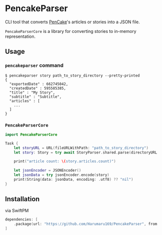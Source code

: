 # PencakeParser

CLI tool that converts [PenCake](https://apps.apple.com/jp/app/pencake-シンプルなノート-日記帳/id1382218014)'s articles or stories into a JSON file.

`PencakeParserCore` is a library for converting stories to in-memory representation.

## Usage
### `pencakeparser` command
```shell
$ pencakeparser story path_to_story_directory --pretty-printed
{
  "exportedDate" : 662745042,
  "createdDate" : 595585385,
  "title" : "My Story",
  "subtitle" : "Subtitle",
  "articles" : [
    ...
  ]
}
```

### `PencakeParserCore`
```swift
import PencakeParserCore

Task {
    let storyURL = URL(fileURLWithPath: "path_to_story_directory")
    let story: Story = try await StoryParser.shared.parse(directoryURL: storyURL)
    
    print("article count: \(story.articles.count)")
    
    let jsonEncoder = JSONEncoder()
    let jsonData = try jsonEncoder.encode(story)
    print(String(data: jsonData, encoding: .utf8) ?? "nil")
}
```

## Installation
via SwiftPM
```swift
dependencies: [
    .package(url: "https://github.com/Harumaru169/PencakeParser", from: "0.1.0")
]
```
